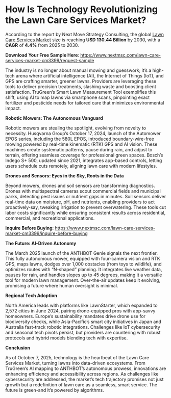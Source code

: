 # How Is Technology Revolutionizing the Lawn Care Services Market? 
According to the report by Next Move Strategy Consulting, the global [Lawn Care Services Market](https://www.nextmsc.com/report/lawn-care-services-market-cm3399) size is reaching **USD 130.44 Billion** by 2030, with a **CAGR** of **4.4%** from 2025 to 2030.

**Download Your Free Sample Here**: https://www.nextmsc.com/lawn-care-services-market-cm3399/request-sample 

The industry is no longer about manual mowing and guesswork; it’s a high-tech arena where artificial intelligence (AI), the Internet of Things (IoT), and GPS are crafting smarter, greener lawns. Providers are leveraging these tools to deliver precision treatments, slashing waste and boosting client satisfaction. TruGreen’s Smart Lawn Measurement Tool exemplifies this shift, using AI to map lawns via smartphone scans, pinpointing exact fertilizer and pesticide needs for tailored care that minimizes environmental impact.

**Robotic Mowers: The Autonomous Vanguard**

Robotic mowers are stealing the spotlight, evolving from novelty to necessity. Husqvarna Group’s October 17, 2024, launch of the Automower EPOS series, including the 580L EPOS, introduced boundary-wire-free mowing powered by real-time kinematic (RTK) GPS and AI vision. These machines create systematic patterns, pause during rain, and adjust to terrain, offering seamless coverage for professional green spaces. Bosch’s Indego S+ 500, updated since 2021, integrates app-based controls, letting users schedule cuts remotely, aligning lawn care with modern lifestyles.

**Drones and Sensors: Eyes in the Sky, Roots in the Data**

Beyond mowers, drones and soil sensors are transforming diagnostics. Drones with multispectral cameras scout commercial fields and municipal parks, detecting pest issues or nutrient gaps in minutes. Soil sensors deliver real-time data on moisture, pH, and nutrients, enabling providers to act proactively-say, tweaking irrigation to prevent overwatering. These tools cut labor costs significantly while ensuring consistent results across residential, commercial, and recreational applications.

**Inquire Before Buying**: https://www.nextmsc.com/lawn-care-services-market-cm3399/inquire-before-buying 

**The Future: AI-Driven Autonomy**

The March 2025 launch of the ANTHBOT Genie signals the next frontier. This fully autonomous mower, equipped with four-camera vision and RTK GPS, maps lawns, dodges over 1,000 obstacles (from toys to wildlife), and optimizes routes with “N-shaped” planning. It integrates live weather data, pauses for rain, and handles slopes up to 45 degrees, making it a versatile tool for modern lawn management. Over-the-air updates keep it evolving, promising a future where human oversight is minimal.

**Regional Tech Adoption**

North America leads with platforms like LawnStarter, which expanded to 2,572 cities in June 2024, pairing drone-equipped pros with app-savvy homeowners. Europe’s sustainability mandates drive drone use for biodiversity checks, while Asia-Pacific’s smart city initiatives in Japan and Australia fast-track robotic integrations. Challenges like IoT cybersecurity and seasonal tech pivots persist, but providers are countering with robust protocols and hybrid models blending tech with expertise.

**Conclusion**

As of October 7, 2025, technology is the heartbeat of the Lawn Care Services Market, turning lawns into data-driven ecosystems. From TruGreen’s AI mapping to ANTHBOT’s autonomous prowess, innovations are enhancing efficiency and accessibility across regions. As challenges like cybersecurity are addressed, the market’s tech trajectory promises not just growth but a redefinition of lawn care as a seamless, smart service. The future is green-and it’s powered by algorithms.
